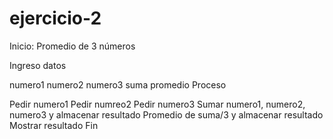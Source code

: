 # ejercicio-2

Inicio: Promedio de 3 números

Ingreso datos

numero1
numero2
numero3
suma
promedio
Proceso

Pedir numero1
Pedir numreo2
Pedir numero3
Sumar numero1, numero2, numero3 y almacenar resultado
Promedio de suma/3 y almacenar resultado
Mostrar resultado
Fin
